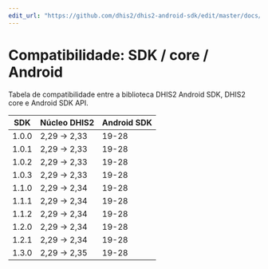 ```yaml
---
edit_url: "https://github.com/dhis2/dhis2-android-sdk/edit/master/docs/content/developer/compatibility.md" 
---
```

# Compatibilidade: SDK / core / Android

<!--DHIS2-SECTION-ID:compatibility-->

Tabela de compatibilidade entre a biblioteca DHIS2 Android SDK, DHIS2 core e Android SDK API.

| SDK      | Núcleo DHIS2       | Android SDK |
|-|-|-|
| 1.0.0    | 2,29 -> 2,33     | 19-28     |
| 1.0.1    | 2,29 -> 2,33     | 19-28     |
| 1.0.2    | 2,29 -> 2,33     | 19-28     |
| 1.0.3    | 2,29 -> 2,33     | 19-28     |
| 1.1.0    | 2,29 -> 2,34     | 19-28     |
| 1.1.1    | 2,29 -> 2,34     | 19-28     |
| 1.1.2    | 2,29 -> 2,34     | 19-28     |
| 1.2.0    | 2,29 -> 2,34     | 19-28     |
| 1.2.1    | 2,29 -> 2,34     | 19-28     |
| 1.3.0    | 2,29 -> 2,35     | 19-28     |


